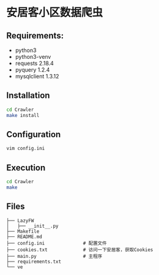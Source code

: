 # 安居客小区数据爬虫

## Requirements:
- python3
- python3-venv
- requests 2.18.4
- pyquery 1.2.4
- mysqlclient 1.3.12

## Installation

```bash
cd Crawler
make install
```

## Configuration
```bash
vim config.ini
```

## Execution

```bash
cd Crawler
make
```

## Files

    ├── LazyFW
    │   ├── __init__.py
    ├── Makefile
    ├── README.md
    ├── config.ini              # 配置文件
    ├── cookies.txt             # 访问一下安居客，获取Cookies
    ├── main.py                 # 主程序
    ├── requirements.txt
    └── ve
